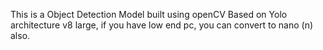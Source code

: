 This is a Object Detection Model built using openCV Based on Yolo architecture v8 large, 
if you have low end pc, you can convert to nano (n) also. 
